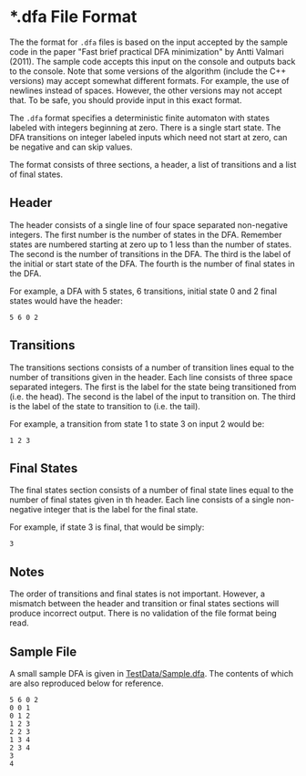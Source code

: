 # *.dfa File Format

The the format for `.dfa` files is based on the input accepted by the sample code in the paper "Fast brief practical DFA minimization" by Antti Valmari (2011).  The sample code accepts this input on the console and outputs back to the console.  Note that some versions of the algorithm (include the C++ versions) may accept somewhat different formats.  For example, the use of newlines instead of spaces.  However, the other versions may not accept that.  To be safe, you should provide input in this exact format.

The `.dfa` format specifies a deterministic finite automaton with states labeled with integers beginning at zero. There is a single start state. The DFA transitions on integer labeled inputs which need not start at zero, can be negative and can skip values.

The format consists of three sections, a header, a list of transitions and a list of final states.

## Header

The header consists of a single line of four space separated non-negative integers.  The first number is the number of states in the DFA. Remember states are numbered starting at zero up to 1 less than the number of states. The second is the number of transitions in the DFA.  The third is the label of the initial or start state of the DFA.  The fourth is the number of final states in the DFA.

For example, a DFA with 5 states, 6 transitions, initial state 0 and 2 final states would have the header:

	5 6 0 2

## Transitions

The transitions sections consists of a number of transition lines equal to the number of transitions given in the header.  Each line consists of three space separated integers.  The first is the label for the state being transitioned from (i.e. the head).  The second is the label of the input to transition on.  The third is the label of the state to transition to (i.e. the tail).

For example, a transition from state 1 to state 3 on input 2 would be:

	1 2 3

## Final States

The final states section consists of a number of final state lines equal to the number of final states given in th header. Each line consists of a single non-negative integer that is the label for the final state.

For example, if state 3 is final, that would be simply:

	3

## Notes

The order of transitions and final states is not important.  However, a mismatch between the header and transition or final states sections will produce incorrect output.  There is no validation of the file format being read.

## Sample File

A small sample DFA is given in [TestData/Sample.dfa](TestData/Sample.dfa).  The contents of which are also reproduced below for reference.

	5 6 0 2
	0 0 1
	0 1 2
	1 2 3
	2 2 3
	1 3 4
	2 3 4
	3
	4